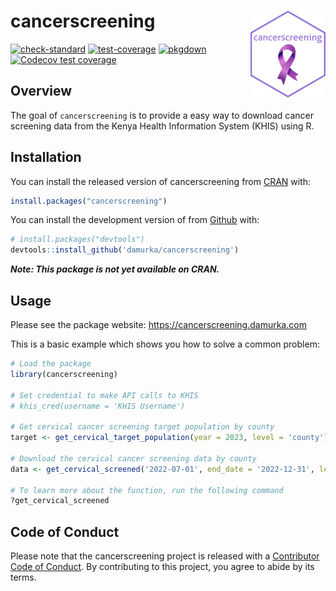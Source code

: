 
# cancerscreening <a href="https://cancerscreening.damurka.com"><img src="man/figures/logo.png" align="right" height="139" alt="cancerscreening website" /></a>

<!-- badges: start -->

[![check-standard](https://github.com/damurka/cancerscreening/actions/workflows/R-CMD-check.yaml/badge.svg)](https://github.com/damurka/cancerscreening/actions/workflows/R-CMD-check.yaml)
[![test-coverage](https://github.com/damurka/cancerscreening/actions/workflows/test-coverage.yaml/badge.svg)](https://github.com/damurka/cancerscreening/actions/workflows/test-coverage.yaml)
[![pkgdown](https://github.com/damurka/cancerscreening/actions/workflows/pkgdown.yaml/badge.svg)](https://github.com/damurka/cancerscreening/actions/workflows/pkgdown.yaml)
[![Codecov test
coverage](https://codecov.io/gh/damurka/cancerscreening/branch/main/graph/badge.svg)](https://app.codecov.io/gh/damurka/cancerscreening?branch=main)
<!-- badges: end -->

## Overview

The goal of `cancerscreening` is to provide a easy way to download
cancer screening data from the Kenya Health Information System (KHIS)
using R.

## Installation

You can install the released version of cancerscreening from
[CRAN](https://cran.r-project.org/) with:

``` r
install.packages("cancerscreening")
```

You can install the development version of from
[Github](https://github.com) with:

``` r
# install.packages("devtools")
devtools::install_github('damurka/cancerscreening')
```

***Note: This package is not yet available on CRAN.***

## Usage

Please see the package website: <https://cancerscreening.damurka.com>

This is a basic example which shows you how to solve a common problem:

``` r
# Load the package
library(cancerscreening)

# Set credential to make API calls to KHIS
# khis_cred(username = 'KHIS Username')

# Get cervical cancer screening target population by county
target <- get_cervical_target_population(year = 2023, level = 'county')

# Download the cervical cancer screening data by county
data <- get_cervical_screened('2022-07-01', end_date = '2022-12-31', level = 'county')

# To learn more about the function, run the following command
?get_cervical_screened
```

## Code of Conduct

Please note that the cancerscreening project is released with a
[Contributor Code of
Conduct](https://cancerscreening.damurka.com/CODE_OF_CONDUCT.html). By
contributing to this project, you agree to abide by its terms.
